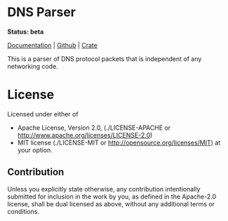 DNS Parser
==========

**Status: beta**

[Documentation](https://docs.rs/dns-parser) |
[Github](https://github.com/tailhook/dns-parser) |
[Crate](https://crates.io/crates/dns-parser)

This is a parser of DNS protocol packets that is independent of any networking
code.


License
=======

Licensed under either of

* Apache License, Version 2.0,
  (./LICENSE-APACHE or http://www.apache.org/licenses/LICENSE-2.0)
* MIT license (./LICENSE-MIT or http://opensource.org/licenses/MIT)
  at your option.

Contribution
------------

Unless you explicitly state otherwise, any contribution intentionally
submitted for inclusion in the work by you, as defined in the Apache-2.0
license, shall be dual licensed as above, without any additional terms or
conditions.

